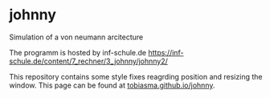 # johnny
Simulation of a von neumann arcitecture

The programm is hosted by inf-schule.de
https://inf-schule.de/content/7_rechner/3_johnny/johnny2/

This repository contains some style fixes reagrding position and resizing the window.
This page can be found at [tobiasma.github.io/johnny](tobiasma.github.io/johnny).
